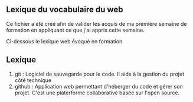 ## Lexique du vocabulaire du web

Ce fichier a été créé afin de valider les acquis de ma première semaine de formation en appliquant ce que j'ai appris cette semaine. 

Ci-dessous le lexique web évoqué en formation

## Lexique

1. git : Logiciel de sauvegarde pour le code. Il aide à la gestion du projet côté technique
2. github : Application web permettant d'héberger du code et gérer son projet. C'est une platerforme collaborative basée sur l'open source.
